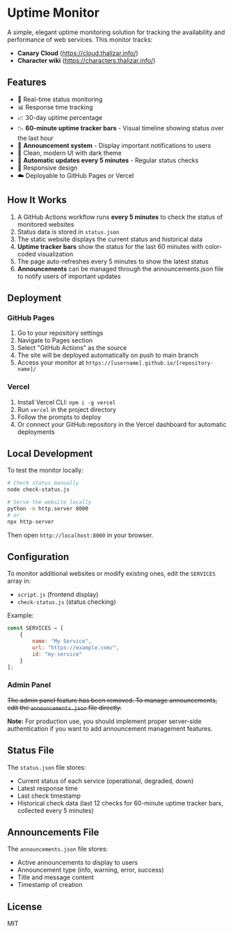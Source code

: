 # Uptime Monitor

A simple, elegant uptime monitoring solution for tracking the availability and performance of web services. This monitor tracks:
- **Canary Cloud** (https://cloud.thalizar.info/)
- **Character wiki** (https://characters.thalizar.info/)

## Features

- 🚀 Real-time status monitoring
- 📊 Response time tracking
- 📈 30-day uptime percentage
- 📉 **60-minute uptime tracker bars** - Visual timeline showing status over the last hour
- 📢 **Announcement system** - Display important notifications to users
- 🎨 Clean, modern UI with dark theme
- 🔄 **Automatic updates every 5 minutes** - Regular status checks
- 📱 Responsive design
- ☁️ Deployable to GitHub Pages or Vercel

## How It Works

1. A GitHub Actions workflow runs **every 5 minutes** to check the status of monitored websites
2. Status data is stored in `status.json`
3. The static website displays the current status and historical data
4. **Uptime tracker bars** show the status for the last 60 minutes with color-coded visualization
5. The page auto-refreshes every 5 minutes to show the latest status
6. **Announcements** can be managed through the announcements.json file to notify users of important updates

## Deployment

### GitHub Pages

1. Go to your repository settings
2. Navigate to Pages section
3. Select "GitHub Actions" as the source
4. The site will be deployed automatically on push to main branch
5. Access your monitor at `https://[username].github.io/[repository-name]/`

### Vercel

1. Install Vercel CLI: `npm i -g vercel`
2. Run `vercel` in the project directory
3. Follow the prompts to deploy
4. Or connect your GitHub repository in the Vercel dashboard for automatic deployments

## Local Development

To test the monitor locally:

```bash
# Check status manually
node check-status.js

# Serve the website locally
python -m http.server 8000
# or
npx http-server
```

Then open `http://localhost:8000` in your browser.

## Configuration

To monitor additional websites or modify existing ones, edit the `SERVICES` array in:
- `script.js` (frontend display)
- `check-status.js` (status checking)

Example:
```javascript
const SERVICES = [
    {
        name: "My Service",
        url: "https://example.com/",
        id: "my-service"
    }
];
```

### Admin Panel

~~The admin panel feature has been removed. To manage announcements, edit the `announcements.json` file directly.~~

**Note:** For production use, you should implement proper server-side authentication if you want to add announcement management features.

## Status File

The `status.json` file stores:
- Current status of each service (operational, degraded, down)
- Latest response time
- Last check timestamp
- Historical check data (last 12 checks for 60-minute uptime tracker bars, collected every 5 minutes)

## Announcements File

The `announcements.json` file stores:
- Active announcements to display to users
- Announcement type (info, warning, error, success)
- Title and message content
- Timestamp of creation

## License

MIT